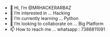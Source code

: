 - 👋 Hi, I’m @MRHACKERARBAZ
- 👀 I’m interested in ... Hacking
- 🌱 I’m currently learning ... Python
- 💞️ I’m looking to collaborate on ... Big Platform
- 📫 How to reach me ... whatsapp : 7386811091

<!---
MRHACKERARBAZ/MRHACKERARBAZ is a ✨ special ✨ repository because its `README.md` (this file) appears on your GitHub profile.
You can click the Preview link to take a look at your changes.
--->
